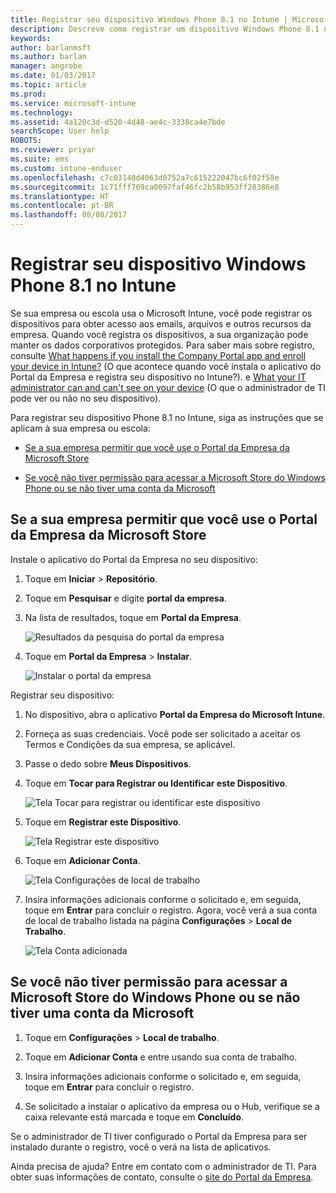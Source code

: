 ```yaml
---
title: Registrar seu dispositivo Windows Phone 8.1 no Intune | Microsoft Docs
description: Descreve como registrar um dispositivo Windows Phone 8.1 no Intune
keywords: 
author: barlanmsft
ms.author: barlan
manager: angrobe
ms.date: 01/03/2017
ms.topic: article
ms.prod: 
ms.service: microsoft-intune
ms.technology: 
ms.assetid: 4a120c3d-d520-4d48-ae4c-3338ca4e7bde
searchScope: User help
ROBOTS: 
ms.reviewer: priyar
ms.suite: ems
ms.custom: intune-enduser
ms.openlocfilehash: c7c03148d4063d0752a7c615222047bc6f02f58e
ms.sourcegitcommit: 1c71fff769ca0097faf46fc2b58b953ff28386e8
ms.translationtype: HT
ms.contentlocale: pt-BR
ms.lasthandoff: 08/08/2017
---
```

# <a name="enroll-your-windows-phone-81-device-in-intune"></a>Registrar seu dispositivo Windows Phone 8.1 no Intune

Se sua empresa ou escola usa o Microsoft Intune, você pode registrar os dispositivos para obter acesso aos emails, arquivos e outros recursos da empresa. Quando você registra os dispositivos, a sua organização pode manter os dados corporativos protegidos. Para saber mais sobre registro, consulte [What happens if you install the Company Portal app and enroll your device in Intune?](what-happens-if-you-install-the-company-portal-app-and-enroll-your-device-in-intune-windows.md) (O que acontece quando você instala o aplicativo do Portal da Empresa e registra seu dispositivo no Intune?). e [What your IT administrator can and can't see on your device](what-info-can-your-company-see-when-you-enroll-your-device-in-intune.md) (O que o administrador de TI pode ver ou não no seu dispositivo).


Para registrar seu dispositivo Phone 8.1 no Intune, siga as instruções que se aplicam à sua empresa ou escola:

-   [Se a sua empresa permitir que você use o Portal da Empresa da Microsoft Store](#if-your-company-lets-you-use-the-company-portal-from-the-windows-store)

-   [Se você não tiver permissão para acessar a Microsoft Store do Windows Phone ou se não tiver uma conta da Microsoft](#if-you-are-not-allowed-to-access-the-windows-store-from-your-windows-phone-or-if-you-do-not-have-a-microsoft-account)

## <a name="if-your-company-lets-you-use-the-company-portal-from-the-microsoft-store"></a>Se a sua empresa permitir que você use o Portal da Empresa da Microsoft Store
Instale o aplicativo do Portal da Empresa no seu dispositivo:

1.  Toque em **Iniciar** &gt; **Repositório**.

2.  Toque em **Pesquisar** e digite **portal da empresa**.

3.  Na lista de resultados, toque em **Portal da Empresa**.

    ![Resultados da pesquisa do portal da empresa](./media/WP81-1-CP-search-store-v2.png)

4.  Toque em **Portal da Empresa** &gt; **Instalar**.

    ![Instalar o portal da empresa](./media/WP81-2-CP-install-v2.png)

Registrar seu dispositivo:

1.  No dispositivo, abra o aplicativo **Portal da Empresa do Microsoft Intune**.

2.  Forneça as suas credenciais. Você pode ser solicitado a aceitar os Termos e Condições da sua empresa, se aplicável.

3.  Passe o dedo sobre **Meus Dispositivos**.

4.  Toque em **Tocar para Registrar ou Identificar este Dispositivo**.

    ![Tela Tocar para registrar ou identificar este dispositivo](./media/WP81-enroll-1-swipe-my-devices.png)

5.  Toque em **Registrar este Dispositivo**.

    ![Tela Registrar este dispositivo](./media/WP81-enroll-2-enroll-this-device.png)

6.  Toque em **Adicionar Conta**.

    ![Tela Configurações de local de trabalho](./media/WP81-enroll-3-workplace-add-acct.png)

7.  Insira informações adicionais conforme o solicitado e, em seguida, toque em **Entrar** para concluir o registro. Agora, você verá a sua conta de local de trabalho listada na página **Configurações** &gt; **Local de Trabalho**.

    ![Tela Conta adicionada](./media/WP81-enroll-4-account-added.png)

## <a name="if-you-are-not-allowed-to-access-the-microsoft-store-from-your-windows-phone-or-if-you-do-not-have-a-microsoft-account"></a>Se você não tiver permissão para acessar a Microsoft Store do Windows Phone ou se não tiver uma conta da Microsoft

1.  Toque em **Configurações** &gt; **Local de trabalho**.

2.  Toque em **Adicionar Conta** e entre usando sua conta de trabalho.

3.  Insira informações adicionais conforme o solicitado e, em seguida, toque em **Entrar** para concluir o registro.

4.  Se solicitado a instalar o aplicativo da empresa ou o Hub, verifique se a caixa relevante está marcada e toque em **Concluído**.

Se o administrador de TI tiver configurado o Portal da Empresa para ser instalado durante o registro, você o verá na lista de aplicativos.

Ainda precisa de ajuda? Entre em contato com o administrador de TI. Para obter suas informações de contato, consulte o [site do Portal da Empresa](http://portal.manage.microsoft.com).
